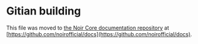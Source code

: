 Gitian building
================

This file was moved to [the Noir Core documentation repository](https://github.com/noirofficial/docs/blob/master/gitian-building.md) at [https://github.com/noirofficial/docs](https://github.com/noirofficial/docs).
